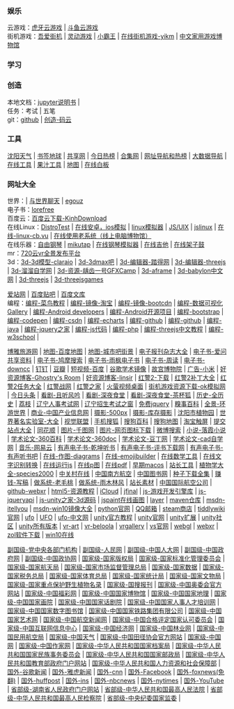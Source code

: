 ### 娱乐
云游戏：[虎牙云游戏](https://yowa.huya.com/) | [斗鱼云游戏](https://cloudgame.douyu.com/home)  
街机游戏：[吾爱街机](https://www.52jieji.cn/) | [灵动游戏](https://www.mhhf.com/) | [小霸王](https://www.yikm.net/) | [在线街机游戏-yikm](https://www.yikm.net/) | [中文家用游戏博物馆](http://www.famicn.com/)  

### 学习


### 创造 
本地文档：[jupyter说明书](doc/jupyter说明书.ipynb) |  
任务：考试 | 五笔  
git：[github](https://github.com) | [创造-码云](https://gitee.com/)  

### 工具
[沈阳天气](https://m.moji.com/weather/china/liaoning/shenyang) | [书签地球](https://www.bookmarkearth.com/) | [共享网](https://gongxiang.club/) | [今日热榜](https://tophub.today/c/tech) | [合集网](https://www.heji.ltd/) | [网址导航和热榜](https://ailongmiao.com) | [大数据导航](https://hao.199it.com/) | [在线工具](https://tool.lu) | [果汁工具](http://guozhivip.com/tool/) | [地图](https://zoom.earth/#view=40.7,118,5.89z/date=2020-11-09,18:50,+8) | [在线白板](http://tool.mkblog.cn/whiteboard/)

### 网址大全
世界：| [与世界聊天](https://drrr.com) | [egouz](https://m.egouz.com)  
电子书：[lorefree](https://ebook2.lorefree.com/?p=2)  
百度云：[百度云下载-KinhDownload](https://pan.kdbaidu.com/)  
在线Linux：[DistroTest](https://distrotest.net/index.php?module=systems&action=list) | [在线安卓，ios模拟](https://appetize.io/) | [linux模拟器](http://s-macke.github.io/jor1k/) | [JS/UIX](http://www.masswerk.at/jsuix/index.html) | [jslinux](http://bellard.org/jslinux/) | [在线-linux-cb.vu](http://cb.vu/) | [在线使用老系统（线上电脑博物馆）](http://dnbwg.com/)  
在线乐器：[自由钢琴](https://www.autopiano.cn/) | [mikutap](https://aidn.jp/mikutap/) | [在线钢琴模拟器](https://www.xiwnn.com/piano/) | [在线吉他](http://tool.mkblog.cn/guitar/) | [在线架子鼓](http://tool.mkblog.cn/durms/)  
mr：[720云vr全景发布平台](https://720yun.com/channel)  
3d：[3d-3d模型-claraio](https://clara.io/library?query=car) | [3d-3dmax吧](http://www.3dmax8.com) | [3d-编辑器-踏得网](https://www.techbrood.com/stone/) | [3d-编辑器-threejs](http://www.webgl3d.cn/threejs/editor/) | [3d-溜溜自学网](https://zixue.3d66.com/) | [3d-资源-龋齿一号GFXCamp](http://www.gfxcamp.com/) | [3d-aframe](https://aframe.io) | [3d-babylon中文网](https://www.cnbabylon.com/) | [3d-threejs](https://threejs.org/examples/#webgl_animation_cloth) | [3d-threejsgames](http://www.threejsgames.com/)

[爱站网](https://top.aizhan.com/top/t31/p999.html) | [百度贴吧](https://tieba.baidu.com/index/tbwise/feed?shownew=1) | [百度文库](https://wk.baidu.com/?pcf=2)  
编程：[编程-菜鸟教程](https://www.runoob.com/) | [编程-镜像-淘宝](http://npm.taobao.org/mirrors/) | [编程-镜像-bootcdn](https://www.bootcdn.cn/) | [编程-数据可视化Gallery](https://github.com/mbostock/d3/wiki/Gallery) | [编程-Android developers](https://developer.android.google.cn/index.html) | [编程-Android开源项目](https://source.android.google.cn/) | [编程-bootstrap](http://www.bootcss.com/) | [编程-codepen](https://codepen.io) | [编程-csdn](https://www.csdn.net/) | [编程-echarts](https://echarts.apache.org/zh/index.html) | [编程-github](https://github.com/search?q=html&type) | [编程-github](https://github.com/search?q=html&type) | [编程-java](https://www.java.com/zh_CN/) | [编程-jquery之家](http://www.htmleaf.com/jQuery/) | [编程-js代码](http://www.jsdaima.com/) | [编程-php](http://www.php.net/) | [编程-threejs中文教程](https://www.techbrood.com/threejs/docs/) | [编程-w3school](http://www.w3school.com.cn/index.html) | 

[博雅旅游网](http://wap.bytravel.cn/) | [地图-百度地图](https://map.baidu.com/) | [地图-城市吧街景](http://m.city8.com/) | [电子报刊杂志大全](http://www.53bk.com/baokan/) | [电子书-爱问共享资料](http://ishare.iask.sina.com.cn/f/21016928.html) | [电子书-鸠摩搜索](https://www.jiumodiary.com/) | [电子书-雨枫电子书](http://www.yftxt.com/) | [电子书-周读](http://www.ireadweek.com/) | [电子书-downcc](http://www.downcc.com/soft/list_344_2.html) | [钉钉](https://im.dingtalk.com/?spm=a3140.8736650.2231602.6) | [豆瓣](https://m.douban.com/home_guide) | [短视频-百度](https://m.baidu.com/sf/vsearch?pd=xsp&word=duanship&tn=vsearch&sa=vs_tab&lid=5370135833801381258&ms=1&from=844b&atn=index&od=1) | [谷歌学术镜像](https://ac.scmor.com/) | [故宫博物院](https://www.dpm.org.cn/Home.html) | [广告-小米](https://dev.mi.com/admob/fe/index.html#/apps) | [好资源博客-Ghostry's Room](https://blog.ghostry.cn) | [好资源博客-linsir](https://www.linsir.cc/) | [红警2-下载](https://tc5.us/file/16047721-296189884) | [红警2补丁大全](http://m.uc129.com/bd/ra2gj/#_ctmk_) | [红警2任务大全](http://m.uc129.com/bd/renwu/) | [红警战网](http://bbs.ra2ol.com/home.php?mod=spacecp) | [红警之家](http://www.uc129.com/bd/renwu) | [火萤视频桌面](http://bbs.huoying666.com/portal.html) | [街机游戏资源下载-ok模拟网](http://www.okemu.com/1.asp) | [今日头条](https://m.toutiao.com/?W2atIF=1) | [看剧-且听风吟](http://www.qtfy7.com/?m=vod-search) | [看剧-深夜食堂](http://www.xlp2.com/html/39984.html) | [看剧-深夜食堂-茶杯狐](https://www.cupfox.com/?type=video&key=%E6%B7%B1%E5%A4%9C%E9%A3%9F%E5%A0%82) | [历史-全历史](https://m.allhistory.com/index) | [荔枝](https://m.lizhi.fm/) | [辽宁人事考试网](http://www.lnrsks.com/) | [辽宁招生考试之窗](http://www.lnzsks.com/) | [免费jquery](https://123.w3cschool.cn/freejquery) | [糗事百科](https://www.qiushibaike.com/) | [全景-环游世界](https://airpano.org.cn/) | [商业-中国产业信息网](http://www.chyxx.com/) | [摄影-500px](https://500px.com.cn/community/discover?t=upcoming) | [摄影-库存摄影](https://cn.dreamstime.com/) | [沈阳市植物园](http://www.syszwy.com.cn/) | [世界著名实验室-大全](http://www.360doc.com/content/17/0726/01/38904221_674151961.shtml) | [视觉联盟](http://www.cnu.cc/) | [手机搜狐](https://m.sohu.com/limit/) | [搜狗百科](https://baike.sogou.com/m) | [搜狗地图](https://map.sogou.com/m/webapp/m.html) | [淘宝触屏](https://main.m.taobao.com/index.html) | [提交站点大全](https://www.51wwj.com/) | [同花顺](http://m.10jqka.com.cn/) | [图片-千图网](http://www.58pic.com/) | [图片-网页图标下载](http://www.uimaker.com/uimakerdown/uifree/26908.html) | [微博搜索](https://s.weibo.com/) | [小说-落霞小说](https://www.luoxia.com/jinyizhixia/) | [学术论文-360百科](https://m.baike.so.com/?srcg=360aphone_icon_palace) | [学术论文-360doc](http://www.360doc.cn/index.html) | [学术论文-豆丁网](https://www.docin.com/touch_new/index.do) | [学术论文-cad自学网](http://www.cadzxw.com/) | [音乐-网易云](https://y.music.163.com/m/) | [有声电子书-乾坤听书](http://www.qktsw.com/tingbook/2.htm) | [有声电子书-评书下载网](http://www.pingshuxiazai.com/) | [有声电子书-有声听书吧](https://www.ysts8.net) | [在线-作图-diagrams](https://app.diagrams.net/?d=123) | [在线-emojibuilder](http://phlntn.com/emojibuilder/) | [在线数学工具](http://geogebra.org) | [在线文字识别转换](https://ocr.wdku.net/) | [在线运行js](https://wow.techbrood.com/fiddle/new) | [在线p图](https://www.photopea.com/) | [在线pdf](https://easypdf.com/) | [早期macos](https://poolside.fm) | [站长工具](http://tool.114la.com/) | [植物学大全-species2000](http://www.sp2000.org.cn/browse/browse_taxa) | [中关村在线](https://m.zol.com.cn/) | [中国南方航空](https://www.csair.com/cn/index.shtml) | [中国图书网](http://m.bookschina.com) | [种子下载全集](https://zhuanlan.zhihu.com/p/67776856?from_voters_page=true) | [赚钱-写稿](http://www.freemancn.com/index.php?do=task&id=2709) | [做系统-老毛桃](http://laomaotao.hopewealth.com.cn/) | [做系统-雨木林风](http://www.mhand.cn/ylmf64win7.html) | [站长素材](http://sc.chinaz.com/) | [中国国际航空公司](http://www.airchina.com.cn/) | [github-webxr](https://github.com/mozilla/webxr-polyfill) | [html5-资源教程](http://www.html5tricks.com/tag/html5-3d/) | [iCloud](https://www.icloud.com/) | [jfinal](https://www.jfinal.com/) | [js-游戏开发引擎库](https://www.runoob.com/w3cnote/25-best-game-engine-libraries-for-developers.html) | [js-jqueryapi](http://jquery.cuishifeng.cn/) | [js-unity之家-3d源码](http://unity.jb51.net/yuanma/index.html#_ctmk_) | [jspaint在线画图](https://jspaint.app/#speech-recognition-mode,local:17f0b47056ca9) | [layer](https://www.layui.com/doc/modules/layer.html) | [maven仓库](http://mvnrepository.com/) | [msdn-itellyou](https://msdn.itellyou.cn/) | [msdn-win10镜像大全](https://www.imsdn.cn/) | [python官网](https://www.python.org/) | [QQ邮箱](https://w.mail.qq.com/cgi-bin/loginpage?f=xhtml) | [steam商店](https://store.steampowered.com/sale/koei-tecmo-publisher-weekend/) | [tiddlywiki官网](http://tiddlywiki.com) | [ufo](http://www.ufojia.com/) | [UFO](https://www.ufochn.com/) | [ufo-中文网](https://www.ufochn.com/) | [unity官方教程](https://learn.unity.com/?utm_expid=.4jaqlWY7RpeahWf1hJlPnw.0&utm_referrer=https%3A%2F%2Flearn.unity.com%2F) | [unity官网](https://unity.com/) | [unity扩展](https://github.com/Unity-Technologies/EditorXR/releases) | [unity社区](https://connect.unity.com/) | [unity所有版本](https://unity.cn/) | [vr-art](http://enjoy3d.com/art/) | [vr-beloola](https://www.beloola.com/welcome) | [vrgallery](https://vrgallery.co/) | [vs官网](https://visualstudio.microsoft.com/zh-hans/vs/support/) | [webgl](http://www.yanhuangxueyuan.com/) | [webxr](https://blog.csdn.net/weixin_43982168) | [zol软件下载](http://download.zol.com.cn/) | [win10在线](http://win10ui.yuri2.cn/src/doc.html)

[副国级-党中央各部门机构](http://news.12371.cn/dzybmbdj/) | [副国级-人民网](http://cpc.people.com.cn/) | [副国级-中国人大网](http://www.npc.gov.cn/) | [副国级-中国政府网](http://www.gov.cn/) | [副国级-中国政协网](http://www.cppcc.gov.cn/) | 
[国家级-国家版权局](http://www.ncac.gov.cn/) | [国家级-国家标准化管理委员会](http://www.sac.gov.cn/) | [国家级-国家航天局](http://www.cnsa.gov.cn/) | [国家级-国家市场监督管理总局](http://www.samr.gov.cn/) | [国家级-国家数据](http://data.stats.gov.cn/) | [国家级-国家税务总局](http://www.chinatax.gov.cn/) | [国家级-国家体育总局](http://www.sport.gov.cn/) | [国家级-国家统计局](http://www.stats.gov.cn/) | [国家级-国家文物局](http://www.sach.gov.cn/) | [国家级-国家重点保护野生植物名录](http://www.plant.csdb.cn/protectlist) | [国家级-国搜报刊](http://paper.chinaso.com/) | [国家级-中国奥委会官方网站](http://www.olympic.cn/) | [国家级-中国福彩网](http://www.cwl.gov.cn/) | [国家级-中国国家博物馆](http://www.chnmuseum.cn/) | [国家级-中国国家地理](http://www.dili360.com/) | [国家级-中国国家画院](http://www.cnap.org.cn/cnap/) | [国家级-中国国家话剧院](http://www.ntcc.com.cn/) | [国家级-中国国家人事人才培训网](http://www.chinanet.gov.cn/) | [国家级-中国国家数字图书馆](http://mylib.nlc.cn/web/guest) | [国家级-中国国家铁路集团有限公司](http://www.china-railway.com.cn) | [国家级-中国国家艺术网](http://www.zggjysw.com/) | [国家级-中国航空新闻网](http://www.cannews.com.cn/) | [国家级-中国合格评定国家认可委员会](https://www.cnas.org.cn/) | [国家级-中国互联网信息中心](https://www.cnnic.net.cn/) | [国家级-中国经济网](http://www.ce.cn/) | [国家级-中国林业网](http://www.forestry.gov.cn/) | [国家级-中国民用航空局](http://www.caac.gov.cn/) | [国家级-中国天气](http://www.weather.com.cn/) | [国家级-中国田径协会官方网站](http://www.athletics.org.cn/) | [国家级-中国网](http://www.china.com.cn/) | [国家级-中国作家网](http://www.chinawriter.com.cn/wxy/) | [国家级-中华人民共和国国家档案局](http://www.saac.gov.cn/) | [国家级-中华人民共和国国家民族事务委员会](http://www.seac.gov.cn/) | [国家级-中华人民共和国国家邮政局](http://www.spb.gov.cn/) | [国家级-中华人民共和国教育部政府门户网站](http://www.moe.gov.cn/) | [国家级-中华人民共和国人力资源和社会保障部](http://www.mohrss.gov.cn/) | [国外-谷歌新闻](https://news.google.com/?hl=en-US&gl=US&ceid=US:en) | [国外-雅虎新闻](https://news.yahoo.com/) | [国外-cnn](https://www.cnn.com/) | [国外-Facebook](https://m.facebook.com/home.php?ref=wizard) | [国外-foxnews(免翻)](https://www.foxnews.com/) | [国外-huffpost](https://www.huffpost.com/) | [国外-ins](https://www.instagram.com/) | [国外-nbcnews](https://www.nbcnews.com/) | [国外-nytimes](https://www.nytimes.com/) | [国外-YouTube](https://m.youtube.com) | [省部级-湖南省人民政府门户网站](http://www.hunan.gov.cn/) | [省部级-中华人民共和国最高人民法院](http://www.court.gov.cn/) | [省部级-中华人民共和国最高人民检察院](http://www.spp.gov.cn/) | [省部级-中央纪委国家监委](http://www.ccdi.gov.cn/) | 


